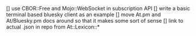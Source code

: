 [] use CBOR::Free and Mojo::WebSocket in subscription API
[] write a basic terminal based bluesky client as an example
[] move At.pm and At/Bluesky.pm docs around so that it makes some sort of sense
[] link to actual .json in repo from At::Lexicon::*
